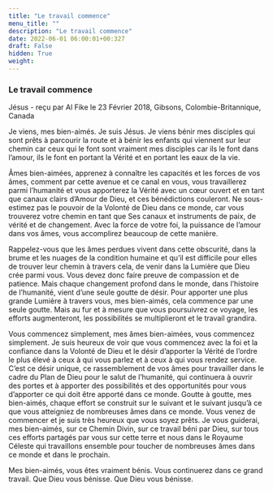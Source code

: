 ```yaml
---
title: "Le travail commence"
menu_title: ""
description: "Le travail commence"
date: 2022-06-01 06:00:01+00:327
draft: False
hidden: True
weight:
---
```

### Le travail commence

Jésus - reçu par Al Fike le 23 Février 2018, Gibsons, Colombie-Britannique, Canada

Je viens, mes bien-aimés. Je suis Jésus. Je viens bénir mes disciples qui sont prêts à parcourir la route et à bénir les enfants qui viennent sur leur chemin car ceux qui le font sont vraiment mes disciples car ils le font dans l’amour, ils le font en portant la Vérité et en portant les eaux de la vie.

Âmes bien-aimées, apprenez à connaître les capacités et les forces de vos âmes, comment par cette avenue et ce canal en vous, vous travaillerez parmi l’humanité et vous apporterez la Vérité avec un cœur ouvert et en tant que canaux clairs d’Amour de Dieu, et ces bénédictions couleront. Ne sous-estimez pas le pouvoir de la Volonté de Dieu dans ce monde, car vous trouverez votre chemin en tant que Ses canaux et instruments de paix, de vérité et de changement. Avec la force de votre foi, la puissance de l’amour dans vos âmes, vous accomplirez beaucoup de cette manière.

Rappelez-vous que les âmes perdues vivent dans cette obscurité, dans la brume et les nuages de la condition humaine et qu’il est difficile pour elles de trouver leur chemin à travers cela, de venir dans la Lumière que Dieu crée parmi vous. Vous devez donc faire preuve de compassion et de patience. Mais chaque changement profond dans le monde, dans l’histoire de l’humanité, vient d’une seule goutte de désir. Pour apporter une plus grande Lumière à travers vous, mes bien-aimés, cela commence par une seule goutte. Mais au fur et à mesure que vous poursuivrez ce voyage, les efforts augmenteront, les possibilités se multiplieront et le travail grandira.

Vous commencez simplement, mes âmes bien-aimées, vous commencez simplement. Je suis heureux de voir que vous commencez avec la foi et la confiance dans la Volonté de Dieu et le désir d’apporter la Vérité de l’ordre le plus élevé à ceux à qui vous parlez et à ceux à qui vous rendez service. C’est ce désir unique, ce rassemblement de vos âmes pour travailler dans le cadre du Plan de Dieu pour le salut de l’humanité, qui continuera à ouvrir des portes et à apporter des possibilités et des opportunités pour vous d’apporter ce qui doit être apporté dans ce monde. Goutte à goutte, mes bien-aimés, chaque effort se construit sur le suivant et le suivant jusqu’à ce que vous atteigniez de nombreuses âmes dans ce monde. Vous venez de commencer et je suis très heureux que vous soyez prêts. Je vous guiderai, mes bien-aimés, sur ce Chemin Divin, sur ce travail béni par Dieu, sur tous ces efforts partagés par vous sur cette terre et nous dans le Royaume Céleste qui travaillons ensemble pour toucher de nombreuses âmes dans ce monde et dans le prochain.

Mes bien-aimés, vous êtes vraiment bénis. Vous continuerez dans ce grand travail. Que Dieu vous bénisse. Que Dieu vous bénisse.



